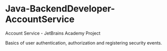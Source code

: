 # Java-BackendDeveloper-AccountService
Account Service - JetBrains Academy Project

Basics of user authentication, authorization and registering security events.
